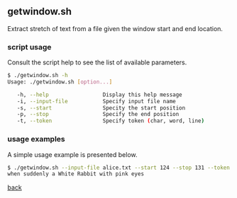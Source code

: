 ## getwindow.sh
Extract stretch of text from a file given the window start and end location. 

### script usage 
Consult the script help to see the list of available parameters.

~~~ bash
$ ./getwindow.sh -h
Usage: ./getwindow.sh [option...] 

   -h, --help                 Display this help message
   -i, --input-file           Specify input file name
   -s, --start                Specity the start position
   -p, --stop                 Specify the end position
   -t, --token                Specify token (char, word, line)
~~~

### usage examples
A simple usage example is presented below.

~~~ bash
$ ./getwindow.sh --input-file alice.txt --start 124 --stop 131 --token word | tr '\n' ' ' && echo "" 
when suddenly a White Rabbit with pink eyes 
~~~

[back](./)

